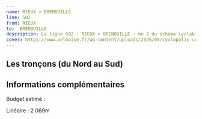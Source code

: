 ```yaml
---
name: RIEUX > BRENOUILLE
line: 502
from: RIEUX 
to:  BRENOUILLE 
description: La ligne 502 : RIEUX > BRENOUILLE - no 2 du schéma cyclable de la CCPOH  relie RIEUX  à BRENOUILLE 
cover: https://www.velooise.fr/wp-content/uploads/2025/08/cyclopolis-ccpoh-2.jpg
---
```

## Les tronçons (du Nord au Sud)

## Informations complémentaires

Budget estimé : 

Linéaire : 2 069m

